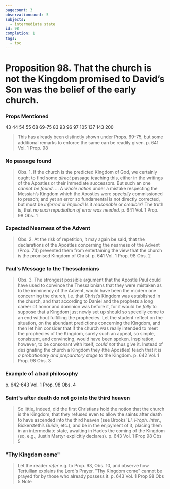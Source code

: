 ```yaml
---
pagecount: 3
observationcount: 5
subjects:
  - intermediate state
id: 98
completion: 1
tags:
  - toc
---
```

# Proposition 98. That the church is not the Kingdom promised to David’s Son was the belief of the early church.

### Props Mentioned
43 44 54 55 68 69-75 83 93 96 97 105 137 143 200

>This has already been distinctly shown under Props. 69-75, but some additional remarks to enforce the same can be readily given.
>p. 641 Vol. 1 Prop. 98
### No passage found
>Obs. 1. If the church is the predicted Kingdom of God, we certainly ought to find some *direct* passage teaching this, either in the writings of the Apostles or their immediate successors. But such an one *cannot be found*.
>...
>A *whole nation* under a mistake respecting the Messiah’s Kingdom which the Apostles were *specially* commissioned to preach; and yet an error so fundamental is not directly corrected, but must be *inferred or implied*! Is it *reasonable* or *credible*? The truth is, that *no such repudiation of error was needed*.
>p. 641 Vol. 1 Prop. 98 Obs. 1
### Expected Nearness of the Advent
>Obs. 2. At the risk of repetition, it may again be said, that the declarations of the Apostles concerning the nearness of the Advent (Prop. 74) prevented them from entertaining the view that the church is the promised Kingdom of Christ.
>p. 641 Vol. 1 Prop. 98 Obs. 2
### Paul's Message to the Thessalonians
>Obs. 3. The strongest possible argument that the Apostle Paul could have used to convince the Thessalonians that they were mistaken as to the imminency of the Advent, would have been the modern one concerning the church, i.e. that Christ’s Kingdom was established in the church, and that according to Daniel and the prophets a long career of honor and dominion was before it, for it would be *folly* to suppose that a Kingdom just newly set up should so speedily come to an end without fulfilling the prophecies. Let the student reflect on the situation, on the abundant predictions concerning the Kingdom, and then let him consider that if the church was really intended to meet the prophecies of the Kingdom, surely such an appeal, so simple, consistent, and convincing, would have been spoken. Inspiration, however, to be consonant with itself, *could not* thus give it. Instead of designating the church a Kingdom they (the Apostles) teach that it is *a probationary and preparatory stage* to the Kingdom.
>p. 642 Vol. 1 Prop. 98 Obs. 3
### Example of a bad philosophy
p. 642-643 Vol. 1 Prop. 98 Obs. 4
### Saint's after death do not go into the third heaven
>So little, indeed, did the first Christians hold the notion that the church is the Kingdom, that they refused even to allow the saints after death to have ascended into the third heaven (see Brooks’ *El. Proph. Inter*., Bickersteth’s *Guide*, etc.), and be in the enjoyment of it, placing them in an intermediate state, awaiting in Hades the coming of the Kingdom (so, e.g., Justin Martyr explicitly declares).
>p. 643 Vol. 1 Prop 98 Obs 5
### "Thy Kingdom come"
>Let the reader *refer* e.g. to Prop. 93, Obs. 10, and observe how Tertullian explains the Lord's Prayer.  "Thy Kingdom come" cannot be prayed for by those who already possess it.
>p. 643 Vol. 1 Prop 98 Obs 5 Note

